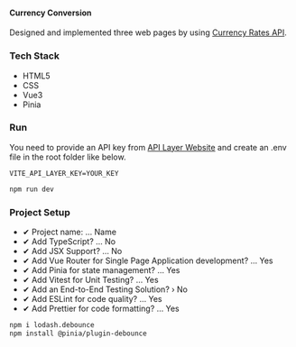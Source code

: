 #### Currency Conversion

Designed and implemented three web pages by using [Currency Rates API](https://apilayer.com/marketplace/exchangerates_data-api).

### Tech Stack

- HTML5
- CSS
- Vue3
- Pinia

### Run

You need to provide an API key from [API Layer Website](https://apilayer.com) and create an .env file in the root folder like below.

```env
VITE_API_LAYER_KEY=YOUR_KEY
```

```bash
npm run dev
```

### Project Setup

- ✔ Project name: … Name
- ✔ Add TypeScript? … No
- ✔ Add JSX Support? … No
- ✔ Add Vue Router for Single Page Application development? … Yes
- ✔ Add Pinia for state management? … Yes
- ✔ Add Vitest for Unit Testing? … Yes
- ✔ Add an End-to-End Testing Solution? › No
- ✔ Add ESLint for code quality? … Yes
- ✔ Add Prettier for code formatting? … Yes

```bash
npm i lodash.debounce
npm install @pinia/plugin-debounce
```
